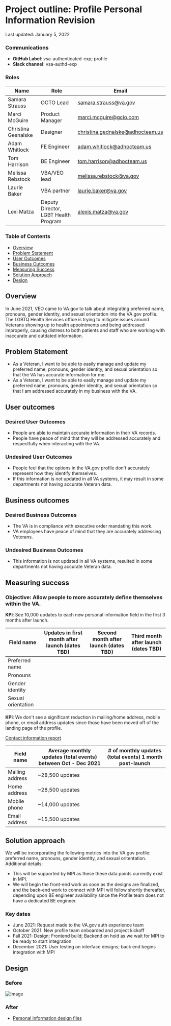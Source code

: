 # Project outline: Profile Personal Information Revision

Last updated: January 5, 2022 

### Communications

- **GitHub Label**: vsa-authenticated-exp; profile
- **Slack channel**: vsa-authd-exp

### Roles

|Name|Role|Email|
|----|----|-----|
|Samara Strauss |OCTO Lead| samara.strauss@va.gov |
|Marci McGuire |Product Manager| marci.mcguire@gcio.com|
|Christina Gesnalske| Designer | christina.gednalske@adhocteam.us |
|Adam Whitlock | FE Engineer | adam.whitlock@adhocteam.us |
|Tom Harrison| BE Engineer | tom.harrison@adhocteam.us |
|Melissa Rebstock | VBA/VEO lead | melissa.rebstock@va.gov |
|Laurie Baker | VBA partner | laurie.baker@va.gov |
|Lexi Matza | Deputy Director, LGBT Health Program | alexis.matza@va.gov |

### Table of Contents

- [Overview](#overview)
- [Problem Statement](#problem-statement)
- [User Outcomes](#user-outcomes)
- [Business Outcomes](#business-outcomes)
- [Measuring Success](#measuring-success)
- [Solution Approach](#solution-approach)
- [Design](#design)

## Overview

In June 2021, VEO came to VA.gov to talk about integrating preferred name, pronouns, gender identity, and sexual orientation into the VA.gov profile. The LGBTQ Health Services office is trying to mitigate issues around Veterans showing up to health appointments and being addressed improperly, causing distress to both patients and staff who are working with inaccurate and outdated information.  

## Problem Statement

- As a Veteran, I want to be able to easily manage and update my preferred name, pronouns, gender identity, and sexual orientation so that the VA has accurate information for me.
- As a Veteran, I want to be able to easily manage and update my preferred name, pronouns, gender identity, and sexual orientation so that I am addressed accurately in my business with the VA.

## User outcomes

### Desired User Outcomes

- People are able to maintain accurate information in their VA records.
- People have peace of mind that they will be addressed accurately and respectfully when interacting with the VA.

### Undesired User Outcomes

- People feel that the options in the VA.gov profile don't accurately represent how they identify themselves.
- If this information is not updated in all VA systems, it may result in some departments not having accurate Veteran data.

## Business outcomes

### Desired Business Outcomes

- The VA is in compliance with executive order mandating this work.
- VA employees have peace of mind that they are accurately addressing Veterans.

### Undesired Business Outcomes

- This information is not updated in all VA systems, resulted in some departments not having accurate Veteran data.

## Measuring success

### Objective: Allow people to more accurately define themselves within the VA.

**KPI**: See 10,000 updates to each new personal information field in the first 3 months after launch.

|Field name|Updates in first month after launch (dates TBD)| Second month after launch (dates TBD)| Third month after launch (dates TBD)|
|----------|------------|------------|------------|
|Preferred name| | | |
|Pronouns| | | |
|Gender identity| | | |
|Sexual orientation| | | |

**KPI**: We don't see a significant reduction in mailing/home address, mobile phone, or email address updates since those have been moved off of the landing page of the profile.

[Contact information report](https://analytics.google.com/analytics/web/?authuser=0#/dashboard/3Z1vT6SlQqevdav1s72QwA/a50123418w177519031p176188361/)

|Field name| Average monthly updates (total events) between Oct - Dec 2021 | # of monthly updates (total events) 1 month post-launch |
|----------|------------|------------|
|Mailing address | ~28,500 updates | |
|Home address | ~28,500 updates | |
|Mobile phone | ~14,000 updates | |
|Email address |~15,500 updates | |

## Solution approach

We will be incorporating the following metrics into the VA.gov profile: preferred name, pronouns, gender identity, and sexual oritentation. Additional details:

- This will be supported by MPI as these these data points currently exist in MPI.
- We will begin the front-end work as soon as the designs are finalized, and the back-end work to connect with MPI will follow shortly thereafter, depending upon BE engineer availability since the Profile team does not have a dedicated BE engineer.

### Key dates

- June 2021: Request made to the VA.gov auth experience team
- October 2021: New profile team onboarded and project kickoff
- Fall 2021: Design; Frontend build; Backend on hold as we wait for MPI to be ready to start integration
- December 2021: User testing on interface designs; back end begins integration with MPI

## Design

### Before

![image](https://user-images.githubusercontent.com/73354907/138468318-01facf5a-71a8-4ae3-956e-3daf2cc7ddd4.png)

### After

- [Personal information design files](https://www.sketch.com/s/ba254d92-3c3d-4eba-825d-d7f5bda35565)
